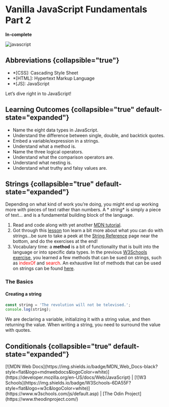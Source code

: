 # Vanilla JavaScript Fundamentals Part 2

**In-complete**

![javascript](javaScript.jpeg)

## Abbreviations {collapsible="true"}

- \*[CSS]: Cascading Style Sheet
- \*[HTML]: Hypertext Markup Language
- \*[JS]: JavaScript

Let’s dive right in to JavaScript!

## Learning Outcomes {collapsible="true" default-state="expanded"}

- Name the eight data types in JavaScript.
- Understand the difference between single, double, and backtick quotes.
- Embed a variable/expression in a strings.
- Understand what a method is.
- Name the three logical operators.
- Understand what the comparison operators are.
- Understand what nesting is.
- Understand what truthy and falsy values are.

## Strings {collapsible="true" default-state="expanded"}

Depending on what kind of work you’re doing, you might end up working more with pieces of text rather than numbers. A *
*string** is simply a piece of text… and is a fundamental building block of the language.

1. Read and code along with yet
   another [MDN tutorial](https://developer.mozilla.org/en-US/docs/Learn/JavaScript/First_steps/Strings).
1. Got through this [lesson](https://www.w3schools.com/js/js_string_methods.asp) ton learn a bit more about what you can
   do with strings...be sure to take a peek at
   the [String Reference](https://www.w3schools.com/jsref/jsref_obj_string.asp) page near the bottom, and do the
   exercises at the end!
1. Vocabulary time: a **method** is a bit of functionality that is built into the language or into specific data types.
   In the previous [W3Schools exercise](https://www.w3schools.com/js/js_string_methods.asp), you learned a few methods
   that can be sued on strings, such as <span style="color: red">indexOf</span> and <span style="color: red">
   search</span>. An exhaustive list of methods that can be used on strings can be
   found [here](https://developer.mozilla.org/en-US/docs/Web/JavaScript/Reference/Global_Objects/String).

### The Basics

#### Creating a string

```javascript
const string = 'The revolution will not be televised.';
console.log(string);
```

We are declaring a variable, initializing it with a string value, and then returning the value. When writing a string,
you need to surround the value with quotes.

## Conditionals {collapsible="true" default-state="expanded"}

<seealso>
[![MDN Web Docs](https://img.shields.io/badge/MDN_Web_Docs-black?style=flat&logo=mdnwebdocs&logoColor=white)](https://developer.mozilla.org/en-US/docs/Web/JavaScript) |
[![W3 Schools](https://img.shields.io/badge/W3Schools-6DA55F?style=flat&logo=w3c&logoColor=white)](https://www.w3schools.com/js/default.asp) |
[The Odin Project](https://www.theodinproject.com/)
</seealso>
